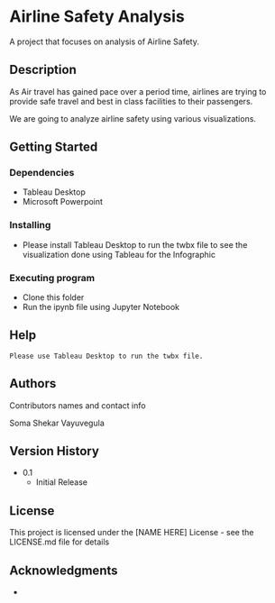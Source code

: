 # Airline Safety Analysis

A project that focuses on analysis of Airline Safety.

## Description

   As Air travel has gained pace over a period time, airlines are trying to provide safe travel and best in class facilities to their passengers.

   We are going to analyze airline safety using various visualizations.

## Getting Started

### Dependencies

* Tableau Desktop
* Microsoft Powerpoint

### Installing

* Please install Tableau Desktop to run the twbx file to see the visualization done using Tableau for the Infographic

### Executing program

* Clone this folder
* Run the ipynb file using Jupyter Notebook

## Help

```
Please use Tableau Desktop to run the twbx file.
```

## Authors

Contributors names and contact info

Soma Shekar Vayuvegula

## Version History

* 0.1
    * Initial Release

## License

This project is licensed under the [NAME HERE] License - see the LICENSE.md file for details

## Acknowledgments

* 


